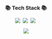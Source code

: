 <h3 align="center">📚 Tech Stack 📚</h3>
<p align="center">
<img src="https://img.shields.io/badge/Java-007396.svg?&style=for-the-badge&logo=coffeescript&logoColor=white"/></a>&nbsp
<img src="https://img.shields.io/badge/spring-6DB33F.svg?&style=for-the-badge&logo=spring&logoColor=white"/></a>&nbsp
<img src="https://img.shields.io/badge/mysql-4479A1.svg?&style=for-the-badge&logo=mysql&logoColor=white"/></a>&nbsp
</p>


<p align="center">
  <a href="http://solved.ac/eureka">
  <img src="http://mazassumnida.wtf/api/v2/generate_badge?boj=eureka"/>
  </a>
 </p>
 <!--
 <p align="center">
  <img src="https://github-readme-stats.vercel.app/api?username=unk0vvvn&count_private=true">
 </p>
 -->
 
